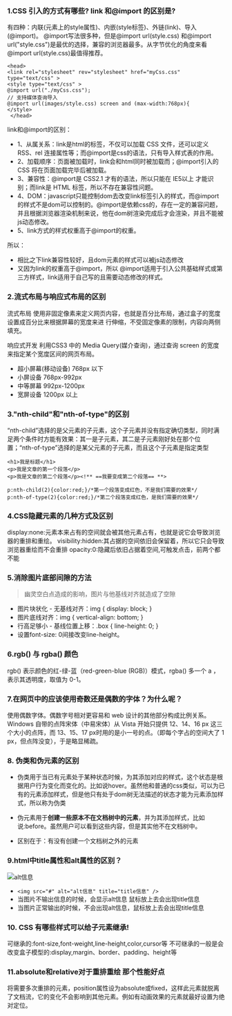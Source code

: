 ### 1.CSS 引入的方式有哪些? link 和@import 的区别是?

有四种：内联(元素上的style属性)、内嵌(style标签)、外链(link)、导入(@import)。
@import写法很多种，但是@import url(style.css) 和@import url("style.css")是最优的选择，兼容的浏览器最多。从字节优化的角度来看@import url(style.css)最值得推荐。
```
<head> 
<link rel="stylesheet" rev="stylesheet" href="myCss.css" type="text/css" > 
<style type="text/css" >                
@import url("./myCss.css");        
// 支持媒体查询导入
@import url(images/style.css) screen and (max-width:768px){
</style>
 </head> 
```

link和@import的区别：
- 1、从属关系：link是html的标签，不仅可以加载 CSS 文件，还可以定义 RSS、rel 连接属性等；而@import是css的语法，只有导入样式表的作用。
- 2、加载顺序：页面被加载时，link会和html同时被加载而；@import引入的 CSS 将在页面加载完毕后被加载。
- 3、兼容性：@import是 CSS2.1 才有的语法，所以只能在 IE5以上 才能识别；而link是 HTML 标签，所以不存在兼容性问题。
- 4、DOM：javascript只能控制dom去改变link标签引入的样式，而@import的样式不是dom可以控制的。@import是依赖css的，存在一定的兼容问题，并且根据浏览器渲染机制来说，他在dom树渲染完成后才会渲染，并且不能被js动态修改。
- 5、link方式的样式权重高于@import的权重。

所以：
- 相比之下link兼容性较好，且dom元素的样式可以被js动态修改
- 又因为link的权重高于@import，所以 @import适用于引入公共基础样式或第三方样式，link适用于自己写的且需要动态修改的样式。

### 2.流式布局与响应式布局的区别

流式布局
使用非固定像素来定义网页内容，也就是百分比布局，通过盒子的宽度设置成百分比来根据屏幕的宽度来进
行伸缩，不受固定像素的限制，内容向两侧填充。

响应式开发
利用CSS3 中的 Media Query(媒介查询)，通过查询 screen 的宽度来指定某个宽度区间的网页布局。

- 超小屏幕(移动设备) 768px 以下
- 小屏设备 768px-992px
- 中等屏幕 992px-1200px
- 宽屏设备 1200px 以上

### 3."nth-child"和"nth-of-type"的区别

“nth-child”选择的是父元素的子元素，这个子元素并没有指定确切类型，同时满足两个条件时方能有效果：其一是子元素，其二是子元素刚好处在那个位置；“nth-of-type”选择的是某父元素的子元素，而且这个子元素是指定类型
```
<h1>我是标题</h1>
<p>我是文章的第一个段落</p>
<p>我是文章的第二个段落</p><!** ==我要变成第二个段落== **>
```
```
p:nth-child(2){color:red;}/*第一个段落变成红色，不是我们需要的效果*/
p:nth-of-type(2){color:red;}/*第二个段落变成红色，是我们需要的效果*/
```

### 4.CSS隐藏元素的几种方式及区别

display:none:元素本来占有的空间就会被其他元素占有，也就是说它会导致浏览器的重排和重绘。
visibility:hidden:其占据的空间依旧会保留着，所以它只会导致浏览器重绘而不会重排
opacity:0:隐藏后依旧占据着空间,可触发点击，前两个都不能


### 5.消除图片底部间隙的方法

>幽灵空白点造成的影响，图片与他基线对齐就造成了空隙

- 图片块状化 - 无基线对齐：img { display: block; }
- 图片底线对齐：img { vertical-align: bottom; }
- 行高足够小 - 基线位置上移：.box { line-height: 0; }
- 设置font-size: 0间接改变line-height。


### 6.rgb() 与 rgba() 颜色

rgb() 表示颜色的红-绿-蓝（red-green-blue (RGB)）模式，rgba() 多一个 a ，表示其透明度，取值为 0-1。

### 7.在网页中的应该使用奇数还是偶数的字体？为什么呢？

使用偶数字体。偶数字号相对更容易和 web 设计的其他部分构成比例关系。Windows 自带的点阵宋体（中易宋体）从 Vista 开始只提供 12、14、16 px 这三个大小的点阵，而 13、15、17 px时用的是小一号的点。（即每个字占的空间大了 1 px，但点阵没变），于是略显稀疏。

### 8. 伪类和伪元素的区别

- 伪类用于当已有元素处于某种状态时候，为其添加对应的样式，这个状态是根据用户行为变化而变化的。比如说hover。虽然他和普通的css类似，可以为已有的元素添加样式，但是他只有处于dom树无法描述的状态才能为元素添加样式，所以称为伪类

- 伪元素用于**创建一些原本不在文档树中的元素**，并为其添加样式，比如说:before。虽然用户可以看到这些内容，但是其实他不在文档树中。

- 区别在于：有没有创建一个文档树之外的元素


### 9.html中title属性和alt属性的区别？

<img src="#" alt="alt信息" title="title信息" />

- `<img src="#" alt="alt信息" title="title信息" />`
- 当图片不输出信息的时候，会显示alt信息 鼠标放上去会出现title信息
- 当图片正常输出的时候，不会出现alt信息，鼠标放上去会出现title信息

### 10. CSS 有哪些样式可以给子元素继承!

可继承的:font-size,font-weight,line-height,color,cursor等
不可继承的一般是会改变盒子模型的:display,margin、border、padding、height等

### 11.absolute和relative对于重排重绘 那个性能好点

将需要多次重排的元素，position属性设为absolute或fixed，这样此元素就脱离了文档流，它的变化不会影响到其他元素。例如有动画效果的元素就最好设置为绝对定位。
